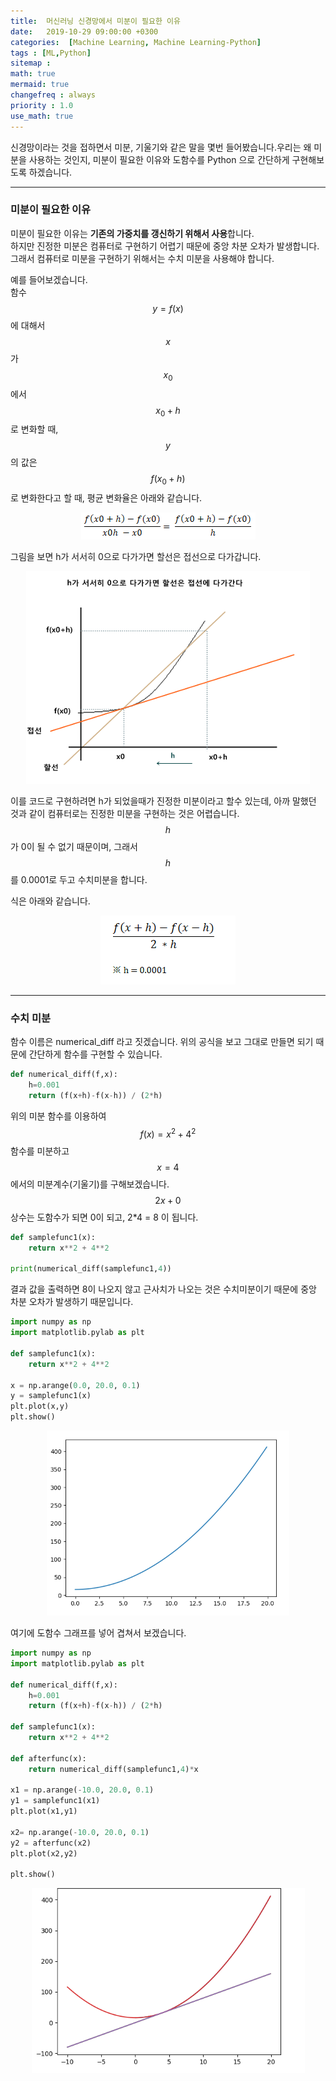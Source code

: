 ```yaml
---
title:  머신러닝 신경망에서 미분이 필요한 이유
date:   2019-10-29 09:00:00 +0300
categories:  [Machine Learning, Machine Learning-Python]
tags : [ML,Python]
sitemap :
math: true
mermaid: true
changefreq : always
priority : 1.0
use_math: true
---
```





신경망이라는 것을 접하면서 미분, 기울기와 같은 말을 몇번 들어봤습니다.우리는 왜 미분을 사용하는 것인지, 미분이 필요한 이유와 도함수를 Python 으로 간단하게 구현해보도록 하겠습니다.


-------


### 미분이 필요한 이유  

미분이 필요한 이유는 **기존의 가중치를 갱신하기 위해서 사용**합니다.  
하지만 진정한 미분은 컴퓨터로 구현하기 어렵기 때문에 중앙 차분 오차가 발생합니다. 그래서 컴퓨터로 미분을 구현하기 위해서는 수치 미분을 사용해야 합니다.  

예를 들어보겠습니다.  
함수 $$y=f(x)$$에 대해서 $$x$$가 $$x_{0}$$ 에서 $$x_{0}+h$$ 로 변화할 때, $$y$$의 값은 $$f(x_{0}+h)$$로 변화한다고 할 때, 평균 변화율은 아래와 같습니다.  

<center><img src="../assets//images/ml4.png" ></center>  


그림을 보면 h가 서서히 0으로 다가가면 할선은 접선으로 다가갑니다. 



<center><img src="../assets//images/ml3.png" ></center>  



이를 코드로 구현하려면 h가 되었을때가 진정한 미분이라고 할수 있는데, 아까 말했던 것과 같이 컴퓨터로는 진정한 미분을 구현하는 것은 어렵습니다. $$h$$가 0이 될 수 없기 때문이며, 그래서 $$h$$를 0.0001로 두고 수치미분을 합니다.  

식은 아래와 같습니다.  

<center><img src="../assets//images/ml5.png" ></center>  


-------


### 수치 미분

함수 이름은 numerical_diff 라고 짓겠습니다. 위의 공식을 보고 그대로 만들면 되기 때문에 간단하게 함수를 구현할 수 있습니다.  

```python 
def numerical_diff(f,x):
    h=0.001
    return (f(x+h)-f(x-h)) / (2*h)
```

위의 미분 함수를 이용하여 $$f(x)=x^2 + 4^2$$ 함수를 미분하고 $$x=4$$에서의 미분계수(기울기)를 구해보겠습니다. $$2x + 0$$ 상수는 도함수가 되면 0이 되고, 2*4 = 8 이 됩니다. 

```python
def samplefunc1(x):
    return x**2 + 4**2

print(numerical_diff(samplefunc1,4))
```

결과 값을 출력하면 8이 나오지 않고 근사치가 나오는 것은 수치미분이기 때문에 중앙 차분 오차가 발생하기 때문입니다. 

```python
import numpy as np
import matplotlib.pylab as plt

def samplefunc1(x):
    return x**2 + 4**2

x = np.arange(0.0, 20.0, 0.1) 
y = samplefunc1(x)
plt.plot(x,y)
plt.show()
```

<center><img src="../assets//images/ml6.png" ></center>  

여기에 도함수 그래프를 넣어 겹쳐서 보겠습니다.  

```python
import numpy as np
import matplotlib.pylab as plt

def numerical_diff(f,x):
    h=0.001
    return (f(x+h)-f(x-h)) / (2*h)

def samplefunc1(x):
    return x**2 + 4**2

def afterfunc(x):
    return numerical_diff(samplefunc1,4)*x

x1 = np.arange(-10.0, 20.0, 0.1) 
y1 = samplefunc1(x1)
plt.plot(x1,y1)

x2= np.arange(-10.0, 20.0, 0.1) 
y2 = afterfunc(x2)
plt.plot(x2,y2)

plt.show()
```


<center><img src="../assets//images/ml7.png" ></center>  



